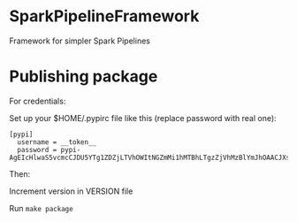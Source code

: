 # SparkPipelineFramework
Framework for simpler Spark Pipelines


# Publishing package 
For credentials:

Set up your $HOME/.pypirc file like this (replace password with real one):

```
[pypi]
  username = __token__
  password = pypi-AgEIcHlwaS5vcmcCJDU5YTg1ZDZjLTVhOWItNGZmMi1hMTBhLTgzZjVhMzBlYmJhOAACJXsicGVybWlzc2lvbnMiOiAidXNlciIsICJ2ZXJzaW9uIjogMX0AAAYgUAfdyImgcqvyNbLihu22g4Wp_2SYZvvJDx7iYNJpEUg
```

Then:

Increment version in VERSION file

Run ```make package```
